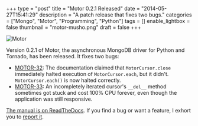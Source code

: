+++
type = "post"
title = "Motor 0.2.1 Released"
date = "2014-05-27T15:41:29"
description = "A patch release that fixes two bugs."
categories = ["Mongo", "Motor", "Programming", "Python"]
tags = []
enable_lightbox = false
thumbnail = "motor-musho.png"
draft = false
+++

<p><img style="display:block; margin-left:auto; margin-right:auto;" src="motor-musho.png" alt="Motor" title="motor-musho.png" border="0" /></p>
<p>Version 0.2.1 of Motor, the asynchronous MongoDB driver for Python and Tornado, has been released. It fixes two bugs:</p>
<ul>
<li><a href="https://jira.mongodb.org/browse/MOTOR-32">MOTOR-32</a>:
  The documentation claimed that <code>MotorCursor.close</code> immediately
  halted execution of <code>MotorCursor.each</code>, but it didn't.
  <code>MotorCursor.each()</code> is now halted correctly.</li>
<li><a href="https://jira.mongodb.org/browse/MOTOR-33">MOTOR-33</a>:
  An incompletely iterated cursor's <code>__del__</code> method sometimes got stuck
  and cost 100% CPU forever, even though the application was still responsive.</li>
</ul>
<p><a href="http://motor.readthedocs.org/en/stable/">The manual is on ReadTheDocs</a>. If you find a bug or want a feature, I exhort you to <a href="https://jira.mongodb.org/browse/MOTOR">report it</a>.</p>
    